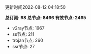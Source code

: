 更新时间2022-08-12 04:18:50

**总订阅: 98**
**总节点: 8466**
**有效节点: 2465**
- v2ray节点: 1967
- ss节点: 211
- trojan节点: 260
- ssr节点: 27
